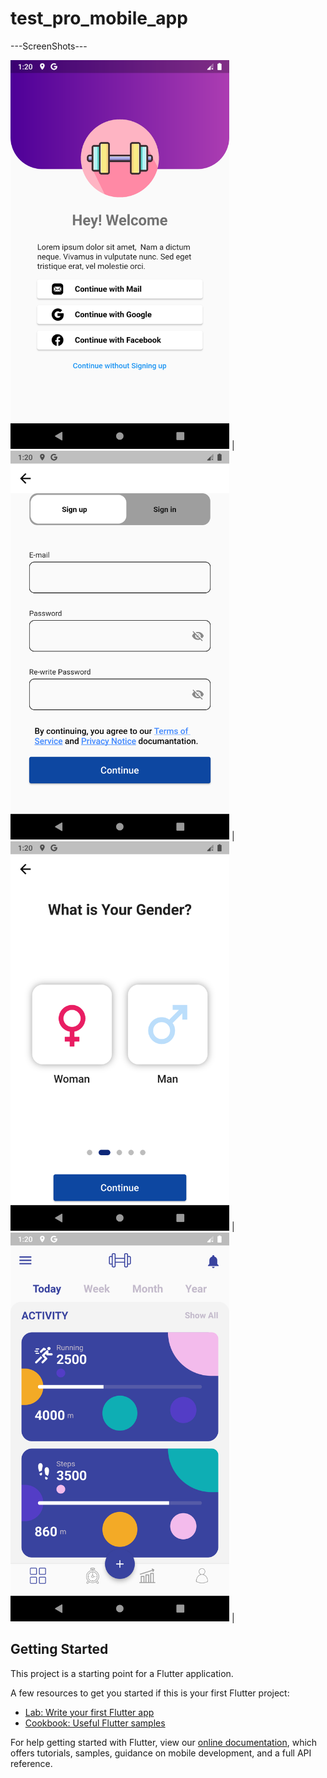# test_pro_mobile_app

---ScreenShots---

<img src="assets/1.png" width="350">  |  <img src="assets/2.png" width="350">  |
<img src="assets/3.png" width="350">  |  <img src="assets/4.png" width="350">  |

## Getting Started

This project is a starting point for a Flutter application.

A few resources to get you started if this is your first Flutter project:

- [Lab: Write your first Flutter app](https://flutter.dev/docs/get-started/codelab)
- [Cookbook: Useful Flutter samples](https://flutter.dev/docs/cookbook)

For help getting started with Flutter, view our
[online documentation](https://flutter.dev/docs), which offers tutorials,
samples, guidance on mobile development, and a full API reference.
